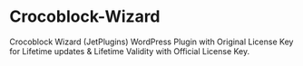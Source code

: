 # Crocoblock-Wizard
Crocoblock Wizard (JetPlugins) WordPress Plugin with Original License Key for Lifetime updates &amp; Lifetime Validity with Official License Key.

